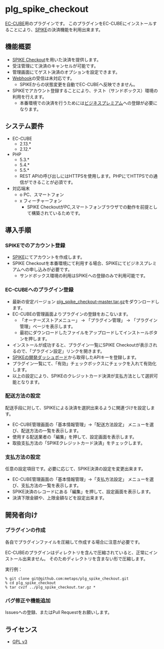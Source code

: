 plg_spike_checkout
====

[EC-CUBE](http://www.ec-cube.net)用のプラグインです。
このプラグインをEC-CUBEにインストールすることにより、[SPIKE](https://spike.cc)の決済機能を利用出来ます。


## 機能概要

- [SPIKE Checkout](https://spike.cc/dashboard/developer/docs/references#a1)を用いた決済を提供します。
- 受注管理にて決済のキャンセルが可能です。
- 管理画面にてゲスト決済のオプションを設定できます。
- [Webhook](https://spike.cc/dashboard/developer/docs/references#a4)の受信は未対応です。
  - SPIKEからの状態変更を自動でEC-CUBEへ反映できません。
- SPIKEでアカウント登録することにより、テスト（サンドボックス）環境の利用を行えます。
  - 本番環境での決済を行うためには[ビジネスプレミアム](https://spike.cc/#pricing)への登録が必要になります。


## システム要件

- EC-CUBE
  - 2.13.*
  - 2.12.*
- PHP
  - 5.3.*
  - 5.4.*
  - 5.5.*
  - REST APIの呼び出しにはHTTPSを使用します。PHPにてHTTPSでの通信ができることが必須です。
- 対応端末
  - o PC、スマートフォン
  - x フィーチャーフォン
    - SPIKE CheckoutがPC,スマートフォンブラウザでの動作を前提として構築されているためです。


## 導入手順

### SPIKEでのアカウント登録

- [SPIKE](https://spike.cc/)にてアカウントを作成します。
- SPIKE Checkoutを本番環境にて利用する場合、SPIKEにてビジネスプレミアムへの申し込みが必要です。
  - サンドボックス環境の利用はSPIKEへの登録のみで利用可能です。

### EC-CUBEへのプラグイン登録

- 最新の安定バージョン [plg_spike_checkout-master.tar.gz](https://download.spike.cc/ec-cube/plg_spike_checkout-master.tar.gz)をダウンロードします。
- EC-CUBEの管理画面よりプラグインの登録をおこないます。
  - 「オーナーズストアメニュー」 → 「プラグイン管理」 → 「プラグイン管理」ページを表示します。
  -  最初にダウンロードしたファイルをアップロードしてインストールボタンを押します。
- インストールが成功すると、プラグイン一覧にSPIKE Checkoutが表示されるので、「プラグイン設定」リンクを開きます。
- [SPIKEの開発ダッシュボード](https://spike.cc/dashboard/developer/api)から取得したAPIキーを登録します。
- プラグイン一覧にて、「有効」チェックボックスにチェックを入れて有効化します。
- 以上の設定により、SPIKEのクレジットカード決済が支払方法として選択可能となります。

### 配送方法の設定

配送手段に対して、SPIKEによる決済を選択出来るように関連づけを設定します。

- EC-CUBE管理画面の「基本情報管理」→「配送方法設定」 メニューを選び、配送方法の一覧を表示します。
- 使用する配送業者の「編集」を押して、設定画面を表示します。
- 取扱支払方法の「SPIKEクレジットカード決済」をチェックします。


### 支払方法の設定

任意の設定項目です。必要に応じて、SPIKE決済の設定を変更出来ます。

- EC-CUBE管理画面の「基本情報管理」→「支払方法設定」 メニューを選び、支払方法の一覧を表示します。
- SPIKE決済のレコードにある「編集」を押して、設定画面を表示します。
- 決済下限金額や、上限金額などを設定出来ます。


## 開発者向け

### プラグインの作成

各自でプラグインファイルを圧縮して作成する場合に注意が必要です。

EC-CUBEのプラグインはディレクトリを含んで圧縮されていると、正常にインストール出来ません。
そのためディレクトリを含まない形で圧縮します。


実行例：
```
% git clone git@github.com:metaps/plg_spike_checkout.git
% cd plg_spike_checkout
% tar cvzf ../plg_spike_checkout.tar.gz *
```


### バグ修正や機能追加

Issuesへの登録、またはPull Requestをお願いします。


## ライセンス

- [GPL v3](http://www.gnu.org/licenses/gpl.html)
